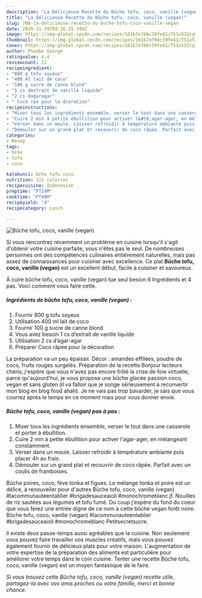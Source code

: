 ```yaml
---
description: "La Délicieuse Recette du Bûche tofu, coco, vanille (vegan)"
title: "La Délicieuse Recette du Bûche tofu, coco, vanille (vegan)"
slug: 700-la-delicieuse-recette-du-buche-tofu-coco-vanille-vegan
date: 2020-11-29T04:26:25.349Z
image: https://img-global.cpcdn.com/recipes/161b7e766c39fe41/751x532cq70/buche-tofu-coco-vanille-vegan-photo-principale-de-la-recette.jpg
thumbnail: https://img-global.cpcdn.com/recipes/161b7e766c39fe41/751x532cq70/buche-tofu-coco-vanille-vegan-photo-principale-de-la-recette.jpg
cover: https://img-global.cpcdn.com/recipes/161b7e766c39fe41/751x532cq70/buche-tofu-coco-vanille-vegan-photo-principale-de-la-recette.jpg
author: Phoebe George
ratingvalue: 4.4
reviewcount: 11
recipeingredient:
- "800 g tofu soyeux"
- "400 ml lait de coco"
- "100 g sucre de canne blond"
- "1 cs dextrait de vanille liquide"
- "2 cs dagaragar"
- " Coco rpe pour la dcoration"
recipeinstructions:
- "Mixer tous les ingrédients ensemble, verser le tout dans une casserole et porter à ébullition."
- "Cuire 2 min à petite ébullition pour activer l&#39;agar-ager, en mélangeant constamment."
- "Verser dans un moule. Laisser refroidir à température ambiante puis placer 4h au frais."
- "Démouler sur un grand plat et recouvrir de coco râpée. Parfait avec un coulis de framboises."
categories:
- Resep
tags:
- bche
- tofu
- coco

katakunci: bche tofu coco 
nutrition: 121 calories
recipecuisine: Indonesian
preptime: "PT24M"
cooktime: "PT40M"
recipeyield: "4"
recipecategory: Lunch

---
```



![Bûche tofu, coco, vanille (vegan)](https://img-global.cpcdn.com/recipes/161b7e766c39fe41/751x532cq70/buche-tofu-coco-vanille-vegan-photo-principale-de-la-recette.jpg)

Si vous rencontrez récemment un problème en cuisine lorsqu'il s'agit d'obtenir votre cuisine parfaite, vous n'êtes pas le seul. De nombreuses personnes ont des compétences culinaires entièrement naturelles, mais pas assez de connaissances pour cuisiner avec excellence. Ce plat <strong> Bûche tofu, coco, vanille (vegan) </strong> est un excellent début, facile à cuisiner et savoureux.

<!--inarticleads1-->

À cuire bûche tofu, coco, vanille (vegan) tue seul besion 6 Ingrédients et 4 pas. Voici comment vous faire cette.

##### Ingrédients de bûche tofu, coco, vanille (vegan) :

1. Fournir 800 g tofu soyeux
1. Utilisation 400 ml lait de coco
1. Fournir 100 g sucre de canne blond
1. Vous avez besoin 1 cs d’extrait de vanille liquide
1. Utilisation 2 cs d’agar-agar
1. Préparer  Coco râpée pour la décoration


La préparation va un peu épaissir. Décor : amandes effilées, poudre de coco, fruits rouges surgelés. Préparation de la recette Bonjour lecteurs chéris, j&#39;espère que vous n&#39;avez pas encore frôlé la crise de foie virtuelle, parce qu&#39;aujourd&#39;hui, je vous propose une bûche glacée passion coco, vegan et sans gluten (il va falloir que je songe sérieusement à reconvertir mon blog en blog food ahah). Je ne vais pas trop bavarder, je sais que vous courrez après le temps en ce moment mais pour vous donner envie. 

<!--inarticleads2-->

##### Bûche tofu, coco, vanille (vegan) pas à pas :

1. Mixer tous les ingrédients ensemble, verser le tout dans une casserole et porter à ébullition.
1. Cuire 2 min à petite ébullition pour activer l&#39;agar-ager, en mélangeant constamment.
1. Verser dans un moule. Laisser refroidir à température ambiante puis placer 4h au frais.
1. Démouler sur un grand plat et recouvrir de coco râpée. Parfait avec un coulis de framboises.


Bûche poires, coco, fève tonka et figues. Le mélange tonka et poire est un délice, à renouveller pour d&#39;autres Bûche tofu, coco, vanille (vegan) #lacommunauteentablier #brigadesauceaioli #monochromeblanc jf. Nouilles de riz sautées aux légumes et tofu fumé. Du coup j&#39;espère du fond du coeur que vous ferez une entrée digne de ce nom à cette bûche vegan forêt noire. Bûche tofu, coco, vanille (vegan) #lacommunauteentablier #brigadesauceaioli #monochromeblanc Petitsecretsucre. 

<!--inarticleads1-->

<p>
Il existe deux passe-temps aussi agréables que la cuisine. Non seulement vous pouvez faire travailler vos muscles créatifs, mais vous pouvez également fournir de délicieux plats pour votre maison. L'augmentation de votre expertise de la préparation des aliments est particulière pour améliorer votre temps dans le coin cuisine. Tenter une recette Bûche tofu, coco, vanille (vegan) est un moyen fantastique de le faire.
</p>

<p>
<i>Si vous trouvez cette Bûche tofu, coco, vanille (vegan) recette utile, partagez-la avec vos amis proches ou votre famille, merci et bonne chance.</i>
</p>
